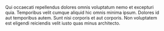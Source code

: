 Qui occaecati repellendus dolores omnis voluptatum nemo et excepturi quia. Temporibus velit cumque aliquid hic omnis minima ipsum. Dolores id aut temporibus autem. Sunt nisi corporis et aut corporis. Non voluptatem est eligendi reiciendis velit iusto quas minus architecto.